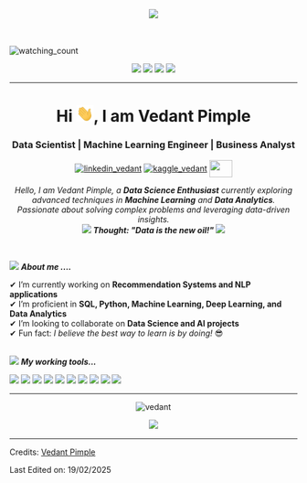 <p align="center">
  <img src="https://s27389.pcdn.co/wp-content/uploads/2019/08/AdobeStock_244675452.jpeg" height="200"/>
</p>
<br>

<p align="left"> 
<img src="https://komarev.com/ghpvc/?username=VedantPimple&color=brightgreen" alt="watching_count" />
</p>
<p align="center">
<img src="https://img.shields.io/badge/Age-22-blue" />
<img src="https://img.shields.io/badge/Focus-Data%20Science-brightgreen" />
<img src="https://img.shields.io/badge/Lives-India-success" />
<img src="https://img.shields.io/badge/Languages-English%20%26%20Hindi-brightgreen" />
</p>
<hr>
<h1 align="center">Hi <img src="https://raw.githubusercontent.com/ABSphreak/ABSphreak/master/gifs/Hi.gif" width="30px">, I am Vedant Pimple</h1>
<h3 align="center">Data Scientist | Machine Learning Engineer | Business Analyst</h3>
<p align="center">
<a href="https://www.linkedin.com/in/vedantpimple/" target="blank"><img align="center" src="https://image.flaticon.com/icons/png/128/174/174857.png" alt="linkedin_vedant" height="30" width="40" /></a>  
<a href="https://www.kaggle.com/vedantpimple" target="blank"><img align="center" src="https://www.vectorlogo.zone/logos/kaggle/kaggle-icon.svg" alt="kaggle_vedant" height="30" width="40" /></a>
<a href = "mailto: vedantpimple@gmail.com"><img align="center" src="https://seeklogo.com/images/G/gmail-new-2020-logo-32DBE11BB4-seeklogo.com.png" height="30" width="40" /></a>
</p>

<p align="center">
  <em>
    Hello, I am Vedant Pimple, a <b>Data Science Enthusiast</b> currently exploring advanced techniques in <b>Machine Learning</b> and <b>Data Analytics</b>.<br>
    Passionate about solving complex problems and leveraging data-driven insights.
  </em>
  <br>
  <img src="https://media.giphy.com/media/gH3LO09IOiZIqePwv9/giphy.gif" width="50" /> <b><i align="center">Thought: "Data is the new oil!"</i></b> <img src="https://media.giphy.com/media/qjqUcgIyRjsl2/giphy.gif" width="50" />
</p>
<br>

<img src="https://media.giphy.com/media/iY8CRBdQXODJSCERIr/giphy.gif" width="30px">&nbsp;***About me ....***

✔ I’m currently working on **Recommendation Systems and NLP applications**<br>
✔ I’m proficient in **SQL, Python, Machine Learning, Deep Learning, and Data Analytics**<br>
✔ I’m looking to collaborate on **Data Science and AI projects**<br>
✔ Fun fact: *I believe the best way to learn is by doing!* 😎<br><br>

<img src="https://media.giphy.com/media/iY8CRBdQXODJSCERIr/giphy.gif" width="30px">&nbsp;***My working tools...***
<p align="left">
  <code><img height="50" src="https://github.com/uannabi/-/blob/master/resource/python-icon.svg"></code>
  <code><img height="50" src="https://www.vectorlogo.zone/logos/jupyter/jupyter-ar21.svg"></code>
  <code><img height="50" src="https://www.vectorlogo.zone/logos/mysql/mysql-ar21.svg"></code>
  <code><img height="50" src="https://www.vectorlogo.zone/logos/tensorflow/tensorflow-ar21.svg"></code>
  <code><img height="50" src="https://seeklogo.com/images/S/scikit-learn-logo-8766D07E2E-seeklogo.com.png"></code>
  <code><img height="50" src="https://www.vectorlogo.zone/logos/numpy/numpy-ar21.svg"></code>
  <code><img height="50" src="https://upload.wikimedia.org/wikipedia/commons/thumb/e/ed/Pandas_logo.svg/768px-Pandas_logo.svg.png"></code>
  <code><img height="50" src="https://www.vectorlogo.zone/logos/pocoo_flask/pocoo_flask-ar21.svg"></code>
  <code><img height="50" src="https://www.vectorlogo.zone/logos/heroku/heroku-ar21.svg"></code>
  <code><img height="50" src="https://www.vectorlogo.zone/logos/reactjs/reactjs-ar21.svg"></code>
</p>
<hr>

<p align="center">
<img src="https://github-readme-stats.vercel.app/api?username=VedantPimple&show_icons=true&locale=en&theme=chartreuse-dark" alt="vedant" width="410" />
</p>

<p align="center"><img src="https://github-profile-trophy.vercel.app/?username=VedantPimple&theme=juicyfresh&no-bg=true" /></p>

-----
Credits: [Vedant Pimple](https://github.com/VedantPimple)

Last Edited on: 19/02/2025
